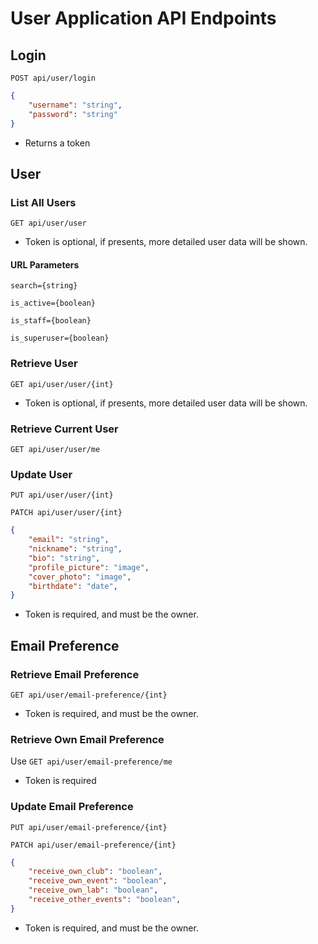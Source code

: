 # User Application API Endpoints

## Login

`POST api/user/login`

```json
{
    "username": "string",
    "password": "string"
}
```

- Returns a token

## User

### List All Users

`GET api/user/user`

- Token is optional, if presents, more detailed user data will be shown.

#### URL Parameters

`search={string}`

`is_active={boolean}`

`is_staff={boolean}`

`is_superuser={boolean}`

### Retrieve User

`GET api/user/user/{int}`

- Token is optional, if presents, more detailed user data will be shown.

### Retrieve Current User 

`GET api/user/user/me`

### Update User

`PUT api/user/user/{int}`

`PATCH api/user/user/{int}`

```json
{
    "email": "string",
    "nickname": "string",
    "bio": "string",
    "profile_picture": "image",
    "cover_photo": "image",
    "birthdate": "date",
}
```

- Token is required, and must be the owner.

## Email Preference

### Retrieve Email Preference

`GET api/user/email-preference/{int}`


- Token is required, and must be the owner.

### Retrieve Own Email Preference

Use `GET api/user/email-preference/me`

- Token is required

### Update Email Preference

`PUT api/user/email-preference/{int}`

`PATCH api/user/email-preference/{int}`

```json
{
    "receive_own_club": "boolean",
    "receive_own_event": "boolean",
    "receive_own_lab": "boolean",
    "receive_other_events": "boolean",
}
```

- Token is required, and must be the owner.
